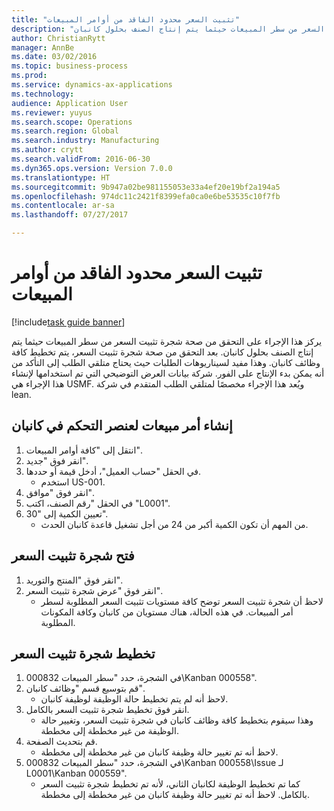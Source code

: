 ```yaml
--- 
title: "تثبيت السعر محدود الفاقد من أوامر المبيعات"
description: "يركز هذا الإجراء على التحقق من صحة شجرة تثبيت السعر من سطر المبيعات حيثما يتم إنتاج الصنف بحلول كانبان."
author: ChristianRytt
manager: AnnBe
ms.date: 03/02/2016
ms.topic: business-process
ms.prod: 
ms.service: dynamics-ax-applications
ms.technology: 
audience: Application User
ms.reviewer: yuyus
ms.search.scope: Operations
ms.search.region: Global
ms.search.industry: Manufacturing
ms.author: crytt
ms.search.validFrom: 2016-06-30
ms.dyn365.ops.version: Version 7.0.0
ms.translationtype: HT
ms.sourcegitcommit: 9b947a02be981155053e33a4ef20e19bf2a194a5
ms.openlocfilehash: 974dc11c2421f8399efa0ca0e6be53535c10f7fb
ms.contentlocale: ar-sa
ms.lasthandoff: 07/27/2017

---
```

# <a name="lean-pegging-from-sales-orders"></a>تثبيت السعر محدود الفاقد من أوامر المبيعات

[!include[task guide banner](../../includes/task-guide-banner.md)]

يركز هذا الإجراء على التحقق من صحة شجرة تثبيت السعر من سطر المبيعات حيثما يتم إنتاج الصنف بحلول كانبان. بعد التحقق من صحة شجرة تثبيت السعر، يتم تخطيط كافة وظائف كانبان. وهذا مفيد لسيناريوهات الطلبات حيث يحتاج متلقي الطلب إلى التأكد من أنه يمكن بدء الإنتاج على الفور. شركة بيانات العرض التوضيحي التي تم استخدامها لإنشاء هذا الإجراء هي USMF. ويُعد هذا الإجراء مخصصًا لمتلقي الطلب المتقدم في شركة lean.


## <a name="create-a-sales-order-for-a-kanban-controlled-item"></a>إنشاء أمر مبيعات لعنصر التحكم في كانبان
1. انتقل إلى "كافة أوامر المبيعات‬".
2. انقر فوق "جديد".
3. في الحقل "حساب العميل"، أدخل قيمة أو حددها.
    * استخدم US-001.  
4. انقر فوق "موافق".
5. في الحقل "رقم الصنف، اكتب "L0001".
6. تعيين الكمية إلى "30".
    * من المهم أن تكون الكمية أكبر من 24 من أجل تشغيل قاعدة كانبان الحدث.  

## <a name="open-a-pegging-tree"></a>فتح شجرة تثبيت السعر 
1. انقر فوق "المنتج والتوريد".
2. انقر فوق "عرض شجرة تثبيت السعر".
    * لاحظ أن شجرة تثبيت السعر توضح كافة مستويات تثبيت السعر المطلوبة لسطر أمر المبيعات. في هذه الحالة، هناك مستويان من كانبان وكافة المكونات المطلوبة.  

## <a name="plan-the-pegging-tree"></a>تخطيط شجرة تثبيت السعر
1. في الشجرة، حدد "سطر المبيعات 000832\Kanban 000558".
2. قم بتوسيع قسم "وظائف كانبان".
    * لاحظ أنه لم يتم تخطيط حالة الوظيفة لوظيفة كانبان.  
3. انقر فوق تخطيط شجرة تثبيت السعر بالكامل.
    * وهذا سيقوم بتخطيط كافة وظائف كانبان في شجرة تثبيت السعر، وتغيير حالة الوظيفة من غير مخططة إلى مخططة.  
4. قم بتحديث الصفحة.
    * لاحظ أنه تم تغيير حالة وظيفة كانبان من غير مخططة إلى مخططة.  
5. في الشجرة، حدد "سطر المبيعات 000832\Kanban 000558\Issue لـ L0001\Kanban 000559".
    * كما تم تخطيط الوظيفة لكانبان الثاني، لأنه تم تخطيط شجرة تثبيت السعر بالكامل. لاحظ أنه تم تغيير حالة وظيفة كانبان من غير مخططة إلى مخططة.  


